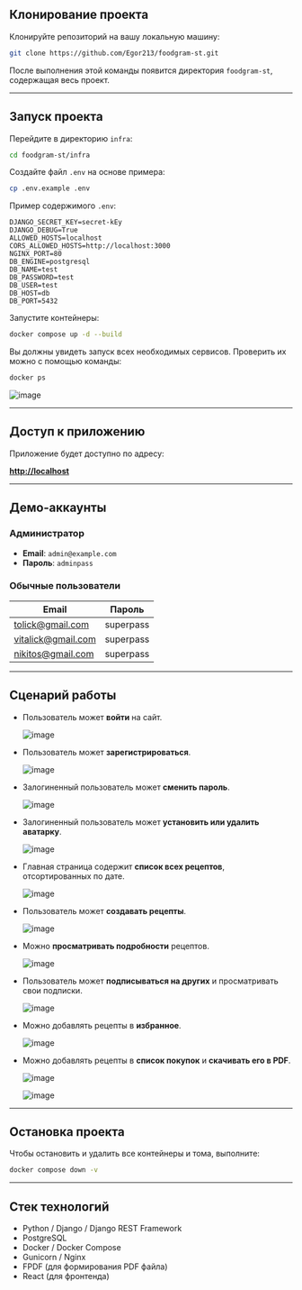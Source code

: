 ## Клонирование проекта

Клонируйте репозиторий на вашу локальную машину:

```sh
git clone https://github.com/Egor213/foodgram-st.git
````

После выполнения этой команды появится директория `foodgram-st`, содержащая весь проект.

---

## Запуск проекта

Перейдите в директорию `infra`:

```sh
cd foodgram-st/infra
```

Создайте файл `.env` на основе примера:

```sh
cp .env.example .env
```

Пример содержимого `.env`:

```env
DJANGO_SECRET_KEY=secret-kEy
DJANGO_DEBUG=True
ALLOWED_HOSTS=localhost
CORS_ALLOWED_HOSTS=http://localhost:3000
NGINX_PORT=80
DB_ENGINE=postgresql 
DB_NAME=test
DB_PASSWORD=test
DB_USER=test
DB_HOST=db
DB_PORT=5432
```

Запустите контейнеры:

```sh
docker compose up -d --build
```

Вы должны увидеть запуск всех необходимых сервисов. Проверить их можно с помощью команды:

```sh
docker ps
```
![image](https://github.com/user-attachments/assets/94c2b7b0-ea88-4eb1-b2af-5ef18feee4b0)



---

## Доступ к приложению

Приложение будет доступно по адресу:

**[http://localhost](http://localhost)**

---

## Демо-аккаунты

### Администратор

* **Email**: `admin@example.com`
* **Пароль**: `adminpass`

### Обычные пользователи

| Email                                           | Пароль    |
| ----------------------------------------------- | --------- |
| [tolick@gmail.com](mailto:tolick@gmail.com)     | superpass |
| [vitalick@gmail.com](mailto:vitalick@gmail.com) | superpass |
| [nikitos@gmail.com](mailto:nikitos@gmail.com)   | superpass |

---

##  Сценарий работы


* Пользователь может **войти** на сайт.

  
  ![image](https://github.com/user-attachments/assets/980bc4e4-8ba9-4cdf-80a8-70b424e084b6)

* Пользователь может **зарегистрироваться**.

  
  ![image](https://github.com/user-attachments/assets/7b97430a-f393-4dac-8f1f-72788c94866a)

* Залогиненный пользователь может **сменить пароль**.

  
  ![image](https://github.com/user-attachments/assets/121808c4-13a6-49ce-acdc-d4f83c72ce09)

* Залогиненный пользователь может **установить или удалить аватарку**.

 
  ![image](https://github.com/user-attachments/assets/060e19ee-1f79-4256-b0ec-5906567bbfdf)




* Главная страница содержит **список всех рецептов**, отсортированных по дате.

  
  ![image](https://github.com/user-attachments/assets/b6122b7a-0ade-40e8-b117-60dd858cf574)

* Пользователь может **создавать рецепты**.

  
  ![image](https://github.com/user-attachments/assets/9560f27b-6226-47c0-b8fb-fc8c09becf79)

* Можно **просматривать подробности** рецептов.

  
  ![image](https://github.com/user-attachments/assets/14a64120-5b6c-44f5-ac79-fc8e5f2464ae)

* Пользователь может **подписываться на других** и просматривать свои подписки.

  
  ![image](https://github.com/user-attachments/assets/c11ec212-16f8-49fb-87b2-791be28ba6a9)

* Можно добавлять рецепты в **избранное**.

  
  ![image](https://github.com/user-attachments/assets/8a5dffc1-b476-4da2-9e2e-75fc1fa80915)

* Можно добавлять рецепты в **список покупок** и **скачивать его в PDF**.

  
  ![image](https://github.com/user-attachments/assets/cfbb9f22-ab7d-4a7d-bc9d-abad2c1cee88)

  
  ![image](https://github.com/user-attachments/assets/dfeae0fc-a5ff-46ef-8885-277e60d1d9f7)



---

##  Остановка проекта

Чтобы остановить и удалить все контейнеры и тома, выполните:

```sh
docker compose down -v
```

---

## Стек технологий

* Python / Django / Django REST Framework
* PostgreSQL
* Docker / Docker Compose
* Gunicorn / Nginx
* FPDF (для формирования PDF файла)
* React (для фронтенда)
